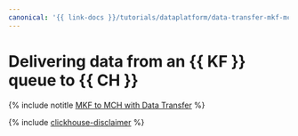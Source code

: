 ```yaml
---
canonical: '{{ link-docs }}/tutorials/dataplatform/data-transfer-mkf-mch'
---
```


# Delivering data from an {{ KF }} queue to {{ CH }}

{% include notitle [MKF to MCH with Data Transfer](../../_tutorials/dataplatform/mkf-mch-migration.md) %}

{% include [clickhouse-disclaimer](../../_includes/clickhouse-disclaimer.md) %}
